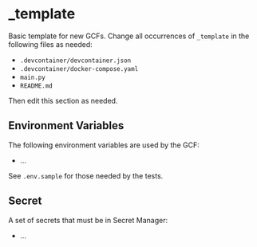 # _template
Basic template for new GCFs. Change all occurrences of `_template` in the following files as needed:

- `.devcontainer/devcontainer.json`
- `.devcontainer/docker-compose.yaml`
- `main.py`
- `README.md`

Then edit this section as needed.

## Environment Variables
The following environment variables are used by the GCF:

- ...

See `.env.sample` for those needed by the tests.

## Secret
A set of secrets that must be in Secret Manager:

- ...